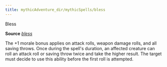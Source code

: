 ```yaml
---
title: mythicAdventure_dir/mythicSpells/bless
---
```

Bless

**Source** [_bless_](spell_dir/bless#_bless)

The +1 morale bonus applies on attack rolls, weapon damage rolls, and all saving throws. Once during the spell's duration, an affected creature can roll an attack roll or saving throw twice and take the higher result. The target must decide to use this ability before the first roll is attempted.

